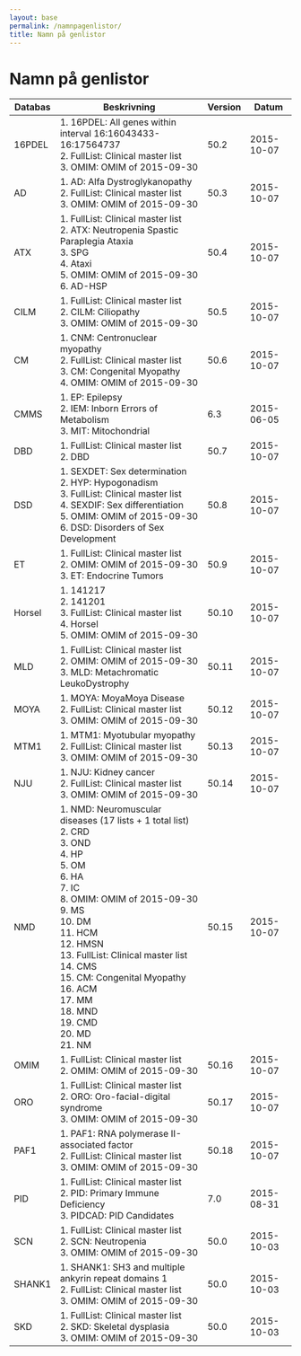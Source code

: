 ```yaml
---
layout: base
permalink: /namnpagenlistor/
title: Namn på genlistor
---
```


# Namn på genlistor

|Databas|Beskrivning|Version|Datum|
|---|---|---|---|
|16PDEL|1. 16PDEL: All genes within interval 16:16043433-16:17564737<br />2. FullList: Clinical master list<br />3. OMIM: OMIM of 2015-09-30<br />|50.2|2015-10-07|
|AD|1. AD: Alfa Dystroglykanopathy<br />2. FullList: Clinical master list<br />3. OMIM: OMIM of 2015-09-30<br />|50.3|2015-10-07|
|ATX|1. FullList: Clinical master list<br />2. ATX: Neutropenia Spastic Paraplegia Ataxia<br />3. SPG<br />4. Ataxi<br />5. OMIM: OMIM of 2015-09-30<br />6. AD-HSP<br />|50.4|2015-10-07|
|CILM|1. FullList: Clinical master list<br />2. CILM: Ciliopathy<br />3. OMIM: OMIM of 2015-09-30<br />|50.5|2015-10-07|
|CM|1. CNM: Centronuclear myopathy<br />2. FullList: Clinical master list<br />3. CM: Congenital Myopathy<br />4. OMIM: OMIM of 2015-09-30<br />|50.6|2015-10-07|
|CMMS|1. EP: Epilepsy<br />2. IEM: Inborn Errors of Metabolism<br />3. MIT: Mitochondrial<br />|6.3|2015-06-05|
|DBD|1. FullList: Clinical master list<br />2. DBD<br />|50.7|2015-10-07|
|DSD|1. SEXDET: Sex determination<br />2. HYP: Hypogonadism<br />3. FullList: Clinical master list<br />4. SEXDIF: Sex differentiation<br />5. OMIM: OMIM of 2015-09-30<br />6. DSD: Disorders of Sex Development<br />|50.8|2015-10-07|
|ET|1. FullList: Clinical master list<br />2. OMIM: OMIM of 2015-09-30<br />3. ET: Endocrine Tumors<br />|50.9|2015-10-07|
|Horsel|1. 141217<br />2. 141201<br />3. FullList: Clinical master list<br />4. Horsel<br />5. OMIM: OMIM of 2015-09-30<br />|50.10|2015-10-07|
|MLD|1. FullList: Clinical master list<br />2. OMIM: OMIM of 2015-09-30<br />3. MLD: Metachromatic LeukoDystrophy<br />|50.11|2015-10-07|
|MOYA|1. MOYA: MoyaMoya Disease<br />2. FullList: Clinical master list<br />3. OMIM: OMIM of 2015-09-30<br />|50.12|2015-10-07|
|MTM1|1. MTM1: Myotubular myopathy<br />2. FullList: Clinical master list<br />3. OMIM: OMIM of 2015-09-30<br />|50.13|2015-10-07|
|NJU|1. NJU: Kidney cancer<br />2. FullList: Clinical master list<br />3. OMIM: OMIM of 2015-09-30<br />|50.14|2015-10-07|
|NMD|1. NMD: Neuromuscular diseases (17 lists + 1 total list)<br />2. CRD<br />3. OND<br />4. HP<br />5. OM<br />6. HA<br />7. IC<br />8. OMIM: OMIM of 2015-09-30<br />9. MS<br />10. DM<br />11. HCM<br />12. HMSN<br />13. FullList: Clinical master list<br />14. CMS<br />15. CM: Congenital Myopathy<br />16. ACM<br />17. MM<br />18. MND<br />19. CMD<br />20. MD<br />21. NM<br />|50.15|2015-10-07|
|OMIM|1. FullList: Clinical master list<br />2. OMIM: OMIM of 2015-09-30<br />|50.16|2015-10-07|
|ORO|1. FullList: Clinical master list<br />2. ORO: Oro-facial-digital syndrome<br />3. OMIM: OMIM of 2015-09-30<br />|50.17|2015-10-07|
|PAF1|1. PAF1: RNA polymerase II-associated factor<br />2. FullList: Clinical master list<br />3. OMIM: OMIM of 2015-09-30<br />|50.18|2015-10-07|
|PID|1. FullList: Clinical master list<br />2. PID: Primary Immune Deficiency<br />3. PIDCAD: PID Candidates<br />|7.0|2015-08-31|
|SCN|1. FullList: Clinical master list<br />2. SCN: Neutropenia<br />3. OMIM: OMIM of 2015-09-30<br />|50.0|2015-10-03|
|SHANK1|1. SHANK1: SH3 and multiple ankyrin repeat domains 1<br />2. FullList: Clinical master list<br />3. OMIM: OMIM of 2015-09-30<br />|50.0|2015-10-03|
|SKD|1. FullList: Clinical master list<br />2. SKD: Skeletal dysplasia<br />3. OMIM: OMIM of 2015-09-30<br />|50.0|2015-10-03|
